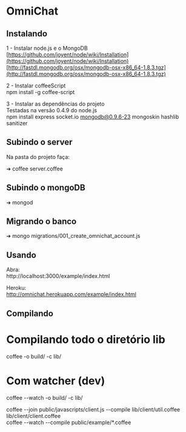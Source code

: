 # OmniChat

## Instalando

  1 - Instalar node.js e o MongoDB  
    [https://github.com/joyent/node/wiki/Installation](https://github.com/joyent/node/wiki/Installation)  
    [http://fastdl.mongodb.org/osx/mongodb-osx-x86_64-1.8.3.tgz](http://fastdl.mongodb.org/osx/mongodb-osx-x86_64-1.8.3.tgz)  
  
  2 - Instalar coffeeScript  
    npm install -g coffee-script  
  
  3 - Instalar as dependências do projeto  
    Testadas na versão 0.4.9 do node.js  
    npm install express socket.io mongodb@0.9.6-23 mongoskin hashlib sanitizer  
                           
## Subindo o server

  Na pasta do projeto faça:
    
  ➔ coffee server.coffee

## Subindo o mongoDB

  ➔ mongod
  
## Migrando o banco

  ➔ mongo migrations/001_create_omnichat_account.js  
     
## Usando

  Abra:  
    http://localhost:3000/example/index.html
  
  Heroku:  
    http://omnichat.herokuapp.com/example/index.html

## Compilando
  
  # Compilando todo o diretório lib  
  coffee -o build/ -c lib/  
  
  # Com watcher (dev)  
  coffee --watch -o build/ -c lib/  
  
  coffee --join public/javascripts/client.js --compile lib/client/util.coffee lib/client/client.coffee  
  coffee --watch --compile public/example/*.coffee  
